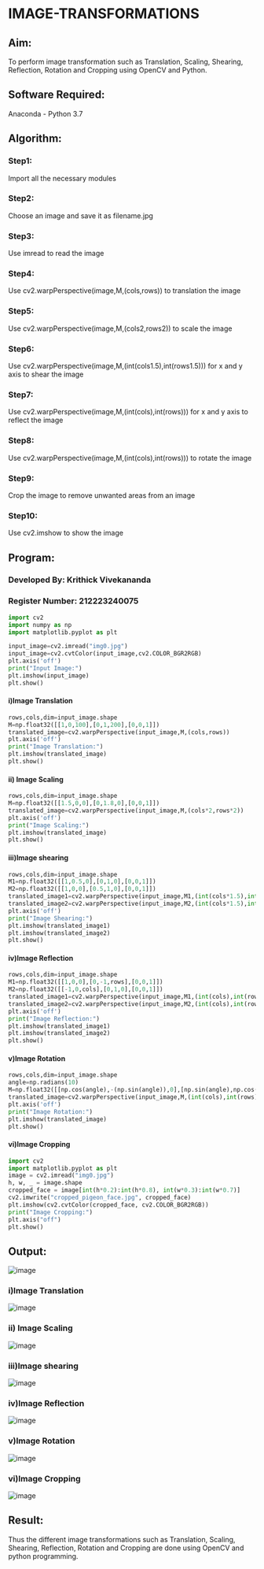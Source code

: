 # IMAGE-TRANSFORMATIONS

## Aim:
To perform image transformation such as Translation, Scaling, Shearing, Reflection, Rotation and Cropping using OpenCV and Python.

## Software Required:
Anaconda - Python 3.7

## Algorithm:
### Step1:
Import all the necessary modules

### Step2:
Choose an image and save it as filename.jpg

### Step3:
Use imread to read the image

### Step4:
Use cv2.warpPerspective(image,M,(cols,rows)) to translation the image

### Step5:
Use cv2.warpPerspective(image,M,(cols2,rows2)) to scale the image

### Step6:
Use cv2.warpPerspective(image,M,(int(cols1.5),int(rows1.5))) for x and y axis to shear the image

### Step7:
Use cv2.warpPerspective(image,M,(int(cols),int(rows))) for x and y axis to reflect the image

### Step8:
Use cv2.warpPerspective(image,M,(int(cols),int(rows))) to rotate the image

### Step9:
Crop the image to remove unwanted areas from an image

### Step10:
Use cv2.imshow to show the image

## Program:
### Developed By: Krithick Vivekananda 
### Register Number: 212223240075
```python
import cv2
import numpy as np
import matplotlib.pyplot as plt

input_image=cv2.imread("img0.jpg")
input_image=cv2.cvtColor(input_image,cv2.COLOR_BGR2RGB)
plt.axis('off')
print("Input Image:")
plt.imshow(input_image)
plt.show()
```
#### i)Image Translation
```python
rows,cols,dim=input_image.shape
M=np.float32([[1,0,100],[0,1,200],[0,0,1]])
translated_image=cv2.warpPerspective(input_image,M,(cols,rows))
plt.axis('off')
print("Image Translation:")
plt.imshow(translated_image)
plt.show()
```
#### ii) Image Scaling
```python
rows,cols,dim=input_image.shape
M=np.float32([[1.5,0,0],[0,1.8,0],[0,0,1]])
translated_image=cv2.warpPerspective(input_image,M,(cols*2,rows*2))
plt.axis('off')
print("Image Scaling:")
plt.imshow(translated_image)
plt.show()
```
#### iii)Image shearing
```python
rows,cols,dim=input_image.shape
M1=np.float32([[1,0.5,0],[0,1,0],[0,0,1]])
M2=np.float32([[1,0,0],[0.5,1,0],[0,0,1]])
translated_image1=cv2.warpPerspective(input_image,M1,(int(cols*1.5),int(rows*1.5)))
translated_image2=cv2.warpPerspective(input_image,M2,(int(cols*1.5),int(rows*1.5)))
plt.axis('off')
print("Image Shearing:")
plt.imshow(translated_image1)
plt.imshow(translated_image2)
plt.show()
```
#### iv)Image Reflection
```python
rows,cols,dim=input_image.shape
M1=np.float32([[1,0,0],[0,-1,rows],[0,0,1]])
M2=np.float32([[-1,0,cols],[0,1,0],[0,0,1]])
translated_image1=cv2.warpPerspective(input_image,M1,(int(cols),int(rows)))
translated_image2=cv2.warpPerspective(input_image,M2,(int(cols),int(rows)))
plt.axis('off')
print("Image Reflection:")
plt.imshow(translated_image1)
plt.imshow(translated_image2)
plt.show()
```
#### v)Image Rotation
```python
rows,cols,dim=input_image.shape
angle=np.radians(10)
M=np.float32([[np.cos(angle),-(np.sin(angle)),0],[np.sin(angle),np.cos(angle),0],[0,0,1]])
translated_image=cv2.warpPerspective(input_image,M,(int(cols),int(rows)))
plt.axis('off')
print("Image Rotation:")
plt.imshow(translated_image)
plt.show()
```
#### vi)Image Cropping
```python
import cv2
import matplotlib.pyplot as plt
image = cv2.imread("img0.jpg")
h, w, _ = image.shape
cropped_face = image[int(h*0.2):int(h*0.8), int(w*0.3):int(w*0.7)]
cv2.imwrite("cropped_pigeon_face.jpg", cropped_face)
plt.imshow(cv2.cvtColor(cropped_face, cv2.COLOR_BGR2RGB))
print("Image Cropping:")
plt.axis("off")
plt.show()
```
## Output:
![image](https://github.com/user-attachments/assets/929d4fa3-264c-4c37-976c-d6d2092963df)

### i)Image Translation
![image](https://github.com/user-attachments/assets/8faa36e7-29dd-4cad-bad7-d4be9d634ac4)

### ii) Image Scaling
![image](https://github.com/user-attachments/assets/e85eb150-ce80-4ab5-bb50-d27174c296b1)

### iii)Image shearing
![image](https://github.com/user-attachments/assets/497f6dc9-6948-4317-a9e4-8bc28f56acd3)

### iv)Image Reflection
![image](https://github.com/user-attachments/assets/e064277d-4875-4c56-9c9b-8f224aed5ce8)

### v)Image Rotation
![image](https://github.com/user-attachments/assets/3499a0be-e892-4e93-8611-901a6b07e54b)

### vi)Image Cropping
![image](https://github.com/user-attachments/assets/d2d9477f-b2c9-4a45-9395-98f97e9ed7ee)

## Result: 
Thus the different image transformations such as Translation, Scaling, Shearing, Reflection, Rotation and Cropping are done using OpenCV and python programming.
